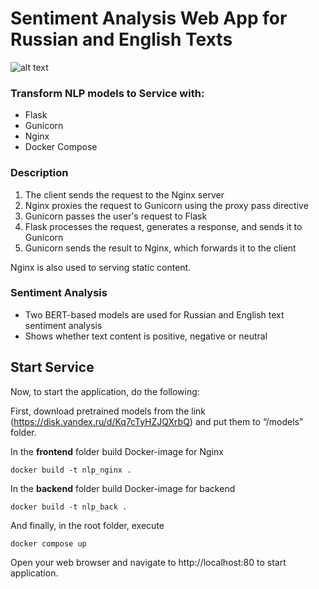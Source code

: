 # Sentiment Analysis Web App for Russian and English Texts
![alt text](https://github.com/maxim-kerimkhanov/Sentiment-Analysis-Web-App/blob/main/example.gif)
### Transform NLP models to Service with:
- Flask
- Gunicorn
- Nginx
- Docker Compose
### Description
1. The client sends the request to the Nginx server
2. Nginx proxies the request to Gunicorn using the proxy pass directive
3. Gunicorn passes the user's request to Flask
4. Flask processes the request, generates a response, and sends it to Gunicorn
5. Gunicorn sends the result to Nginx, which forwards it to the client

Nginx is also used to serving static content.
### Sentiment Analysis
- Two BERT-based models are used for Russian and English text sentiment analysis
- Shows whether text content is positive, negative or neutral
## Start Service
Now, to start the application, do the following:

First, download pretrained models from the link (https://disk.yandex.ru/d/Kq7cTyHZJQXrbQ) and put them to “/models” folder.

In the **frontend** folder build Docker-image for Nginx
```
docker build -t nlp_nginx .
```
In the **backend** folder build Docker-image for backend
```
docker build -t nlp_back .
```
And finally, in the root folder, execute
```
docker compose up
```
Open your web browser and navigate to http://localhost:80 to start application.
